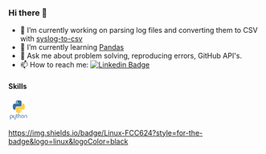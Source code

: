### Hi there 👋

- 🔭 I’m currently working on parsing log files and converting them to CSV with [syslog-to-csv](http://github.com/gm3dmo/syslog-to-csv)
- 🌱 I’m currently learning [Pandas](https://pandas.pydata.org/)
- 💬 Ask me about problem solving, reproducing errors, GitHub API's.
- 📫 How to reach me: [![Linkedin Badge](https://img.shields.io/badge/-davidmorris-blue?style=flat&logo=Linkedin&logoColor=white)](https://www.linkedin.com/in/david-morris-3049a5b/)

#### Skills
<img src="https://github.com/devicons/devicon/blob/master/icons/python/python-original-wordmark.svg" title="Python" alt="Python" width="40" height="40"/>&nbsp;


https://img.shields.io/badge/Linux-FCC624?style=for-the-badge&logo=linux&logoColor=black
